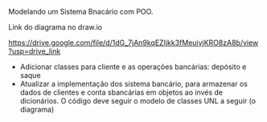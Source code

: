 Modelando um Sistema Bnacário com POO. 

Link do diagrama no draw.io

https://drive.google.com/file/d/1dG_7jAn9kqEZIjkk3fMeuivjKRO8zA8b/view?usp=drive_link


* Adicionar classes para cliente e as operações bancárias: depósito e saque
* Atualizar a implementação dos sistema bancário, para armazenar os dados de clientes e conta sbancárias em objetos ao invés de dicionários.  O código deve seguir o modelo de classes UNL a seguir (o diagrama)


